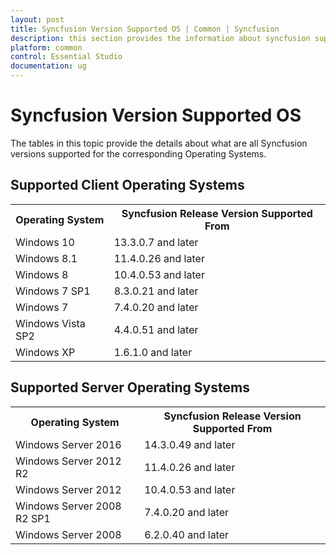 ```yaml
---
layout: post
title: Syncfusion Version Supported OS | Common | Syncfusion
description: this section provides the information about syncfusion supported operating systems for each platform
platform: common
control: Essential Studio
documentation: ug
---
```


# Syncfusion Version Supported OS

The tables in this topic provide the details about what are all Syncfusion versions supported for the corresponding Operating Systems.

## Supported Client Operating Systems

<table>
<tr>
<th>Operating System</th>
<th>Syncfusion Release Version Supported From</th>
</tr>
<tr>
<td>Windows 10</td>
<td>13.3.0.7 and later</td>
</tr>
<tr>
<td>Windows 8.1</td>
<td>11.4.0.26 and later</td>
</tr>
<tr>
<td>Windows 8</td>
<td>10.4.0.53 and later</td>
</tr>
<tr>
<td>Windows 7 SP1</td>
<td>8.3.0.21 and later</td>
</tr>
<tr>
<td>Windows 7</td>
<td>7.4.0.20 and later</td>
</tr>
<tr>
<td>Windows Vista SP2</td>
<td>4.4.0.51 and later</td>
</tr>
<tr>
<td>Windows XP</td>
<td>1.6.1.0 and later</td>
</tr>
</table>

## Supported Server Operating Systems

<table>
<tr>
<th>Operating System</th>
<th>Syncfusion Release Version Supported From</th>
</tr>
<tr>
<td>Windows Server 2016</td>
<td>14.3.0.49 and later</td>
</tr>
<tr>
<td>Windows Server 2012 R2</td>
<td>11.4.0.26 and later</td>
</tr>
<tr>
<td>Windows Server 2012</td>
<td>10.4.0.53 and later</td>
</tr>
<tr>
<td>Windows Server 2008 R2 SP1</td>
<td>7.4.0.20 and later</td>
</tr>
<tr>
<td>Windows Server 2008</td>
<td>6.2.0.40 and later</td>
</tr>
</table>